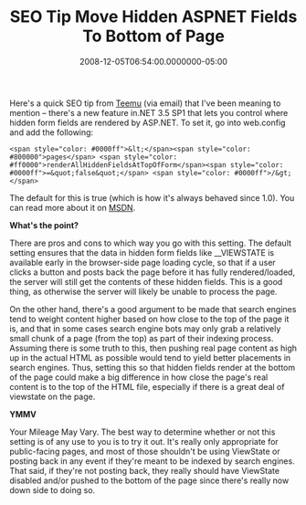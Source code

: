 ﻿---
title: SEO Tip Move Hidden ASPNET Fields To Bottom of Page
date: "2008-12-05T06:54:00.0000000-05:00"
description: Here's a quick SEO tip from Teemu (via email) that I've been meaning to mention – there's a new feature in.NET 3.5 SP1 that lets you control where hidden form fields are rendered by ASP.NET.
featuredImage: img/seo-tip-move-hidden-aspnet-fields-to-bottom-of-page-featured.png
---

Here's a quick SEO tip from [Teemu](http://aspadvice.com/blogs/joteke) (via email) that I've been meaning to mention – there's a new feature in.NET 3.5 SP1 that lets you control where hidden form fields are rendered by ASP.NET. To set it, go into web.config and add the following:

```
<span style="color: #0000ff">&lt;</span><span style="color: #800000">pages</span> <span style="color: #ff0000">renderAllHiddenFieldsAtTopOfForm</span><span style="color: #0000ff">=&quot;false&quot;</span> <span style="color: #0000ff">/&gt;</span>
```

The default for this is true (which is how it's always behaved since 1.0). You can read more about it on [MSDN](http://msdn.microsoft.com/en-us/library/system.web.configuration.pagessection.renderallhiddenfieldsattopofform.aspx).

**What's the point?**

There are pros and cons to which way you go with this setting. The default setting ensures that the data in hidden form fields like __VIEWSTATE is available early in the browser-side page loading cycle, so that if a user clicks a button and posts back the page before it has fully rendered/loaded, the server will still get the contents of these hidden fields. This is a good thing, as otherwise the server will likely be unable to process the page.

On the other hand, there's a good argument to be made that search engines tend to weight content higher based on how close to the top of the page it is, and that in some cases search engine bots may only grab a relatively small chunk of a page (from the top) as part of their indexing process. Assuming there is some truth to this, then pushing real page content as high up in the actual HTML as possible would tend to yield better placements in search engines. Thus, setting this so that hidden fields render at the bottom of the page could make a big difference in how close the page's real content is to the top of the HTML file, especially if there is a great deal of viewstate on the page.

**YMMV**

Your Mileage May Vary. The best way to determine whether or not this setting is of any use to you is to try it out. It's really only appropriate for public-facing pages, and most of those shouldn't be using ViewState or posting back in any event if they're meant to be indexed by search engines. That said, if they're not posting back, they really should have ViewState disabled and/or pushed to the bottom of the page since there's really now down side to doing so.

